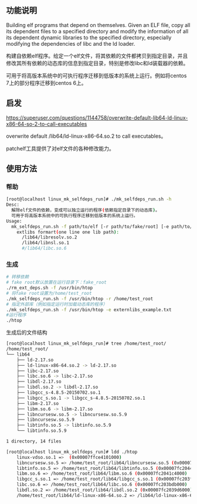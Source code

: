 
## 功能说明
Building elf programs that depend on themselves. Given an ELF file, copy all its dependent files to a specified directory and modify the information of all its dependent dynamic libraries to the specified directory, especially modifying the dependencies of libc and the ld loader.

构建自依赖elf程序。给定一个elf文件，将其依赖的文件都拷贝到指定目录，并且修改其所有依赖的动态库的信息到指定目录，特别是修改libc和ld装载器的依赖。

可用于将高版本系统中的可执行程序迁移到低版本的系统上运行。例如将centos 7上的部分程序迁移到centos 6上。

## 启发
  https://superuser.com/questions/1144758/overwrite-default-lib64-ld-linux-x86-64-so-2-to-call-executables
  
  overwrite default /lib64/ld-linux-x86-64.so.2 to call executables。

  patchelf工具提供了对elf文件的各种修改能力。

## 使用方法
### 帮助
```bash
[root@localhost linux_mk_selfdeps_run]# ./mk_selfdeps_run.sh -h
Desc:
  解除elf文件的依赖，变成可以独立运行的程序(依赖指定目录下的动态库)。
  可用于将高版本系统中的可执行程序迁移到低版本的系统上运行。
Usage:
  mk_selfdeps_run.sh -f path/to/elf [-r path/to/fake/root] [-e path/to/extlibs/descfile]
    extlibs formart(one line one lib path):
      /lib64/libresolv.so.2
      /lib64/libnsl.so.1
      #/lib64/libc.so.6
```

### 生成
```bash
# 转移依赖
# fake root默认放置在运行目录下：fake_root
./rm_ext_deps.sh -f /usr/bin/htop
# 将fake root设置为/home/test_root
./mk_selfdeps_run.sh -f /usr/bin/htop -r /home/test_root
# 指定外部库（例如指定运行时加载动态库的程序）
./mk_selfdeps_run.sh -f /usr/bin/htop -e externlibs_example.txt
#运行程序
./htop
```

生成后的文件结构
```bash
[root@localhost linux_mk_selfdeps_run]# tree /home/test_root/
/home/test_root/
└── lib64
    ├── ld-2.17.so
    ├── ld-linux-x86-64.so.2 -> ld-2.17.so
    ├── libc-2.17.so
    ├── libc.so.6 -> libc-2.17.so
    ├── libdl-2.17.so
    ├── libdl.so.2 -> libdl-2.17.so
    ├── libgcc_s-4.8.5-20150702.so.1
    ├── libgcc_s.so.1 -> libgcc_s-4.8.5-20150702.so.1
    ├── libm-2.17.so
    ├── libm.so.6 -> libm-2.17.so
    ├── libncursesw.so.5 -> libncursesw.so.5.9
    ├── libncursesw.so.5.9
    ├── libtinfo.so.5 -> libtinfo.so.5.9
    └── libtinfo.so.5.9

1 directory, 14 files

[root@localhost linux_mk_selfdeps_run]# ldd ./htop 
	linux-vdso.so.1 =>  (0x00007ffce4101000)
	libncursesw.so.5 => /home/test_root/lib64/libncursesw.so.5 (0x00007fc2046f5000)
	libtinfo.so.5 => /home/test_root/lib64/libtinfo.so.5 (0x00007fc2044c9000)
	libm.so.6 => /home/test_root/lib64/libm.so.6 (0x00007fc2041c4000)
	libgcc_s.so.1 => /home/test_root/lib64/libgcc_s.so.1 (0x00007fc203fad000)
	libc.so.6 => /home/test_root/lib64/libc.so.6 (0x00007fc203bdb000)
	libdl.so.2 => /home/test_root/lib64/libdl.so.2 (0x00007fc2039d6000)
	/home/test_root/lib64/ld-linux-x86-64.so.2 => /lib64/ld-linux-x86-64.so.2 (0x00007fc204930000
```